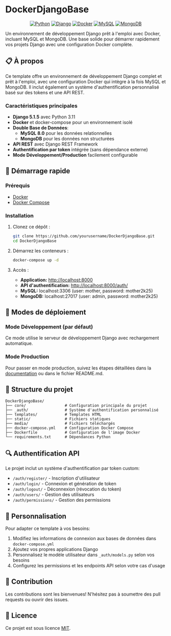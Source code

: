 # DockerDjangoBase

<div align="center">

[![Python](https://img.shields.io/badge/Python-3.11-blue.svg)](https://www.python.org/)
[![Django](https://img.shields.io/badge/Django-5.1.5-green.svg)](https://www.djangoproject.com/)
[![Docker](https://img.shields.io/badge/Docker-Enabled-blue.svg)](https://www.docker.com/)
[![MySQL](https://img.shields.io/badge/MySQL-8.0-blue.svg)](https://www.mysql.com/)
[![MongoDB](https://img.shields.io/badge/MongoDB-Latest-green.svg)](https://www.mongodb.com/)

</div>

Un environnement de développement Django prêt à l'emploi avec Docker, incluant MySQL et MongoDB. Une base solide pour démarrer rapidement vos projets Django avec une configuration Docker complète.

## 📋 À propos
Ce template offre un environnement de développement Django complet et prêt à l'emploi, avec une configuration Docker qui intègre à la fois MySQL et MongoDB. Il inclut également un système d'authentification personnalisé basé sur des tokens et une API REST.

### Caractéristiques principales
- **Django 5.1.5** avec Python 3.11
- **Docker** et docker-compose pour un environnement isolé
- **Double Base de Données**:
  - **MySQL 8.0** pour les données relationnelles 
  - **MongoDB** pour les données non structurées
- **API REST** avec Django REST Framework
- **Authentification par token** intégrée (sans dépendance externe)
- **Mode Développement/Production** facilement configurable

## 🚀 Démarrage rapide

### Prérequis
- [Docker](https://docs.docker.com/get-docker/)
- [Docker Compose](https://docs.docker.com/compose/install/)

### Installation
1. Clonez ce dépôt :
   ```bash
   git clone https://github.com/yourusername/DockerDjangoBase.git
   cd DockerDjangoBase
   ```

2. Démarrez les conteneurs :
   ```bash
   docker-compose up -d
   ```

3. Accès :
   - **Application:** [http://localhost:8000](http://localhost:8000)
   - **API d'authentification:** [http://localhost:8000/auth/](http://localhost:8000/auth/)
   - **MySQL:** localhost:3306 (user: mother, password: mother2k25)
   - **MongoDB:** localhost:27017 (user: admin, password: mother2k25)

## 🔄 Modes de déploiement

### Mode Développement (par défaut)
Ce mode utilise le serveur de développement Django avec rechargement automatique.

### Mode Production
Pour passer en mode production, suivez les étapes détaillées dans la [documentation](http://localhost:8000) ou dans le fichier README.md.

## 📁 Structure du projet
```
DockerDjangoBase/
├── core/                 # Configuration principale du projet
├── _auth/                # Système d'authentification personnalisé
├── templates/            # Templates HTML
├── static/               # Fichiers statiques
├── media/                # Fichiers téléchargés
├── docker-compose.yml    # Configuration Docker Compose
├── Dockerfile            # Configuration de l'image Docker
└── requirements.txt      # Dépendances Python
```

## 🔍 Authentification API
Le projet inclut un système d'authentification par token custom:
- `/auth/register/` - Inscription d'utilisateur
- `/auth/login/` - Connexion et génération de token
- `/auth/logout/` - Déconnexion (révocation du token)
- `/auth/users/` - Gestion des utilisateurs
- `/auth/permissions/` - Gestion des permissions

## 📝 Personnalisation
Pour adapter ce template à vos besoins:

1. Modifiez les informations de connexion aux bases de données dans `docker-compose.yml`
2. Ajoutez vos propres applications Django
3. Personnalisez le modèle utilisateur dans `_auth/models.py` selon vos besoins
4. Configurez les permissions et les endpoints API selon votre cas d'usage

## 🤝 Contribution
Les contributions sont les bienvenues! N'hésitez pas à soumettre des pull requests ou ouvrir des issues.

## 📄 Licence
Ce projet est sous licence [MIT](LICENSE). 